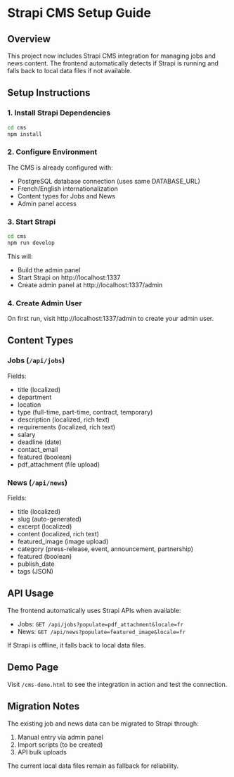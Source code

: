 # Strapi CMS Setup Guide

## Overview
This project now includes Strapi CMS integration for managing jobs and news content. The frontend automatically detects if Strapi is running and falls back to local data files if not available.

## Setup Instructions

### 1. Install Strapi Dependencies
```bash
cd cms
npm install
```

### 2. Configure Environment
The CMS is already configured with:
- PostgreSQL database connection (uses same DATABASE_URL)
- French/English internationalization
- Content types for Jobs and News
- Admin panel access

### 3. Start Strapi
```bash
cd cms
npm run develop
```

This will:
- Build the admin panel
- Start Strapi on http://localhost:1337
- Create admin panel at http://localhost:1337/admin

### 4. Create Admin User
On first run, visit http://localhost:1337/admin to create your admin user.

## Content Types

### Jobs (`/api/jobs`)
Fields:
- title (localized)
- department 
- location
- type (full-time, part-time, contract, temporary)
- description (localized, rich text)
- requirements (localized, rich text)
- salary
- deadline (date)
- contact_email
- featured (boolean)
- pdf_attachment (file upload)

### News (`/api/news`)
Fields:
- title (localized)
- slug (auto-generated)
- excerpt (localized)
- content (localized, rich text)
- featured_image (image upload)
- category (press-release, event, announcement, partnership)
- featured (boolean)
- publish_date
- tags (JSON)

## API Usage

The frontend automatically uses Strapi APIs when available:
- Jobs: `GET /api/jobs?populate=pdf_attachment&locale=fr`
- News: `GET /api/news?populate=featured_image&locale=fr`

If Strapi is offline, it falls back to local data files.

## Demo Page

Visit `/cms-demo.html` to see the integration in action and test the connection.

## Migration Notes

The existing job and news data can be migrated to Strapi through:
1. Manual entry via admin panel
2. Import scripts (to be created)
3. API bulk uploads

The current local data files remain as fallback for reliability.